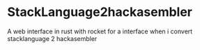 # StackLanguage2hackasembler
A web interface in rust with rocket for a interface when i convert stacklanguage 2 hackasembler
